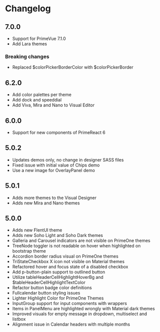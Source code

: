 # Changelog
## 7.0.0
- Support for PrimeVue 7.1.0
- Add Lara themes

### Breaking changes
- Replaced $colorPickerBorderColor with $colorPickerBorder

## 6.2.0
- Add color palettes per theme
- Add dock and speeddial
- Add Viva, Mira and Nano to Visual Editor

## 6.0.0

- Support for new components of PrimeReact 6

## 5.0.2

- Updates demos only, no change in designer SASS files
- Fixed issue with initial value of Chips demo
- Use a new image for OverlayPanel demo

## 5.0.1

- Adds more themes to the Visual Designer
- Adds new Mira and Nano themes

## 5.0.0

- Adds new FlentUI theme
- Adds new Soho Light and Soho Dark themes
- Galleria and Carousel indicators are not visible on PrimeOne themes
- TreeNode toggler is not readable on hover when highlighted on bootstrap theme
- Accordion border radius visual on PrimeOne themes
- TriStateCheckbox X icon not visible on Material themes
- Refactored hover and focus state of a disabled checkbox
- Add p-button-plain support to outlined button
- Utilize tableHeaderCellHighlightHoverBg and $tableHeaderCellHighlightTextColor
- Refactor button badge color definitions
- Fullcalendar button styling issues
- Lighter Highlight Color for PrimeOne Themes
- InputGroup support for input components with wrappers
- Items in PanelMenu are highlighted wrongly with Material dark themes
- Improved visuals for empty message in dropdown, multiselect and listbox
- Alignment issue in Calendar headers with multiple months